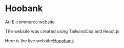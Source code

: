 # Hoobank
An E-commerce website

The website was created using TailwindCss and React.js 

Here is the live website:<a href= "screamhoobank.netlify.app">Hooobank</a>
